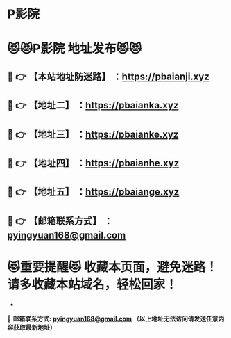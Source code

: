 # P影院
:heart_eyes_cat::heart_eyes_cat:P影院 地址发布:heart_eyes_cat::heart_eyes_cat:
==
:kiss: :point_right: 【本站地址防迷路】 ：https://pbaianji.xyz
------
:kiss: :point_right: 【地址二】 ：https://pbaianka.xyz
------
:kiss: :point_right: 【地址三】 ：https://pbaianke.xyz
------
:kiss: :point_right: 【地址四】 ：https://pbaianhe.xyz
------
:kiss: :point_right: 【地址五】 ：https://pbaiange.xyz
------
:kiss: :point_right: 【邮箱联系方式】 ：pyingyuan168@gmail.com
------
:heart_eyes_cat:重要提醒:heart_eyes_cat: 收藏本页面，避免迷路！请多收藏本站域名，轻松回家！
==

-

:love_letter: __邮箱联系方式: pyingyuan168@gmail.com （以上地址无法访问请发送任意内容获取最新地址）__
